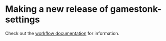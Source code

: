 # Making a new release of gamestonk-settings

Check out the [workflow documentation](https://github.com/jupyter-server/jupyter_releaser#typical-workflow) for information.
